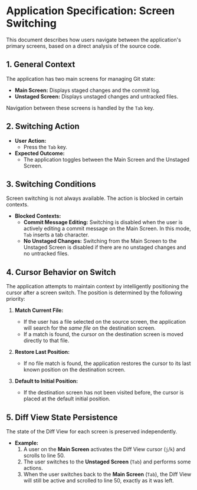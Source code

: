 # Application Specification: Screen Switching

This document describes how users navigate between the application's primary screens, based on a direct analysis of the source code.

## 1. General Context

The application has two main screens for managing Git state:
- **Main Screen:** Displays staged changes and the commit log.
- **Unstaged Screen:** Displays unstaged changes and untracked files.

Navigation between these screens is handled by the `Tab` key.

## 2. Switching Action

- **User Action:**
  - Press the `Tab` key.
- **Expected Outcome:**
  - The application toggles between the Main Screen and the Unstaged Screen.

## 3. Switching Conditions

Screen switching is not always available. The action is blocked in certain contexts.

- **Blocked Contexts:**
  - **Commit Message Editing:** Switching is disabled when the user is actively editing a commit message on the Main Screen. In this mode, `Tab` inserts a tab character.
  - **No Unstaged Changes:** Switching from the Main Screen to the Unstaged Screen is disabled if there are no unstaged changes and no untracked files.

## 4. Cursor Behavior on Switch

The application attempts to maintain context by intelligently positioning the cursor after a screen switch. The position is determined by the following priority:

1.  **Match Current File:**
    - If the user has a file selected on the source screen, the application will search for the *same file* on the destination screen.
    - If a match is found, the cursor on the destination screen is moved directly to that file.

2.  **Restore Last Position:**
    - If no file match is found, the application restores the cursor to its last known position on the destination screen.

3.  **Default to Initial Position:**
    - If the destination screen has not been visited before, the cursor is placed at the default initial position.

## 5. Diff View State Persistence

The state of the Diff View for each screen is preserved independently.

- **Example:**
  1. A user on the **Main Screen** activates the Diff View cursor (`j`/`k`) and scrolls to line 50.
  2. The user switches to the **Unstaged Screen** (`Tab`) and performs some actions.
  3. When the user switches back to the **Main Screen** (`Tab`), the Diff View will still be active and scrolled to line 50, exactly as it was left.